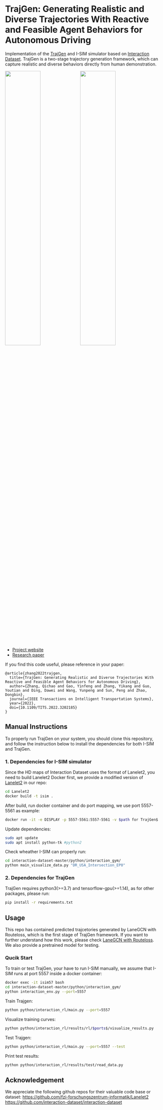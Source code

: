 # TrajGen: Generating Realistic and Diverse Trajectories With Reactive and Feasible Agent Behaviors for Autonomous Driving
Implementation of the [TrajGen][website_arxiv] and I-SIM simulator based on [Interaction Dataset][website_INTER]. TrajGen is a two-stage trajectory generation framework, which can capture realistic and diverse behaviors directly from human demonstration.

[website_arxiv]: https://sites.google.com/view/trajgen/
[website_INTER]: http://www.interaction-dataset.com/

<img width="48%" src="https://github.com/gaoyinfeng/TrajGen/blob/main/gif/trajgen_1.gif"> <img width="48%" src="https://github.com/gaoyinfeng/TrajGen/blob/main/gif/trajgen_2.gif">

- [Project website](https://sites.google.com/view/trajgen/)
- [Research paper](https://arxiv.org/pdf/2203.16792.pdf)

If you find this code useful, please reference in your paper:

```
@article{zhang2022trajgen,
  title={TrajGen: Generating Realistic and Diverse Trajectories With Reactive and Feasible Agent Behaviors for Autonomous Driving},
  author={Zhang, Qichao and Gao, Yinfeng and Zhang, Yikang and Guo, Youtian and Ding, Dawei and Wang, Yunpeng and Sun, Peng and Zhao, Dongbin},
  journal={IEEE Transactions on Intelligent Transportation Systems},
  year={2022},
  doi={10.1109/TITS.2022.3202185}
}
```

## Manual Instructions
To properly run TrajGen on your system, you should clone this repository, and follow the instruction below to install the dependencies for both I-SIM and TrajGen.
### 1. Dependencies for I-SIM simulator
Since the HD maps of Interaction Dataset uses the format of Lanelet2, you need to build Lanelet2 Docker first, we provide a modified version of [Lanelet2][website_lanelet2] in our repo:
```sh
cd Lanelet2
docker build -t isim .
```
[website_lanelet2]: https://github.com/fzi-forschungszentrum-informatik/Lanelet2

After build, run docker container and do port mapping, we use port 5557-5561 as example:
```sh
docker run -it -e DISPLAY -p 5557-5561:5557-5561 -v $path for TrajGen$:/home/developer/workspace/interaction-dataset-master -v /tmp/.X11-unix:/tmp/.X11-unix --user="$(id --user):$(id --group)" --name isim57 isim:latest bash
```
Update dependencies:
```sh
sudo apt update
sudo apt install python-tk #python2
```
Check wheather I-SIM can properly run:
```sh
cd interaction-dataset-master/python/interaction_gym/
python main_visualize_data.py "DR_USA_Intersection_EP0"
```

### 2. Dependencies for TrajGen
TrajGen requires python3(>=3.7) and tensorflow-gpu(>=1.14), as for other packages, please run:
```sh
pip install -r requirements.txt
```

## Usage
This repo has contained predicted trajcetories generated by LaneGCN with Routeloss, which is the first stage of TrajGen framework. If you want to further understand how this work, please check [LaneGCN with Routeloss][website_routeloss]. We also provide a pretrained model for testing.

[website_routeloss]: https://github.com/YikangZhang1641/modified_LaneGCN

### Qucik Start
To train or test TrajGen, your have to run I-SIM manually, we assume that I-SIM runs at port 5557 inside a docker container:
```sh
docker exec -it isim57 bash
cd interaction-dataset-master/python/interaction_gym/
python interaction_env.py --port=5557
```
Train Trajgen:
```sh
python python/interaction_rl/main.py --port=5557
```
Visualize training curves:
```sh
python python/interaction_rl/results/rl/$ports$/visualize_results.py
```
Test Trajgen:
```sh
python python/interaction_rl/main.py --port=5557 --test
```
Print test results:
```sh
python python/interaction_rl/results/test/read_data.py

```


## Acknowledgement
We appreciate the following github repos for their valuable code base or dataset:
https://github.com/fzi-forschungszentrum-informatik/Lanelet2
https://github.com/interaction-dataset/interaction-dataset

